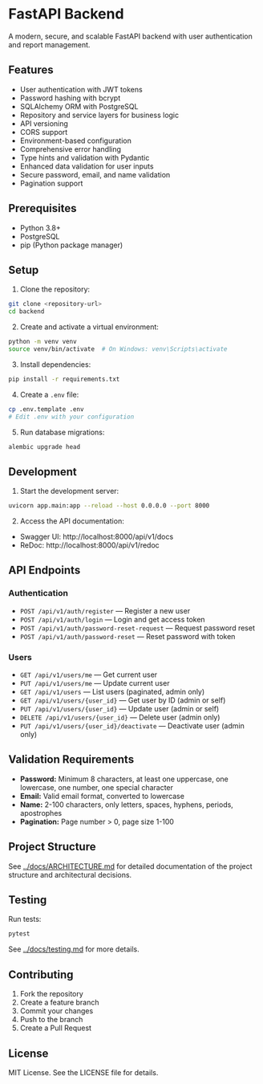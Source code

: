 # FastAPI Backend

A modern, secure, and scalable FastAPI backend with user authentication and report management.

## Features

- User authentication with JWT tokens
- Password hashing with bcrypt
- SQLAlchemy ORM with PostgreSQL
- Repository and service layers for business logic
- API versioning
- CORS support
- Environment-based configuration
- Comprehensive error handling
- Type hints and validation with Pydantic
- Enhanced data validation for user inputs
- Secure password, email, and name validation
- Pagination support

## Prerequisites

- Python 3.8+
- PostgreSQL
- pip (Python package manager)

## Setup

1. Clone the repository:
```bash
git clone <repository-url>
cd backend
```
2. Create and activate a virtual environment:
```bash
python -m venv venv
source venv/bin/activate  # On Windows: venv\Scripts\activate
```
3. Install dependencies:
```bash
pip install -r requirements.txt
```
4. Create a `.env` file:
```bash
cp .env.template .env
# Edit .env with your configuration
```
5. Run database migrations:
```bash
alembic upgrade head
```

## Development

1. Start the development server:
```bash
uvicorn app.main:app --reload --host 0.0.0.0 --port 8000
```
2. Access the API documentation:
- Swagger UI: http://localhost:8000/api/v1/docs
- ReDoc: http://localhost:8000/api/v1/redoc

## API Endpoints

### Authentication
- `POST /api/v1/auth/register` — Register a new user
- `POST /api/v1/auth/login` — Login and get access token
- `POST /api/v1/auth/password-reset-request` — Request password reset
- `POST /api/v1/auth/password-reset` — Reset password with token

### Users
- `GET /api/v1/users/me` — Get current user
- `PUT /api/v1/users/me` — Update current user
- `GET /api/v1/users` — List users (paginated, admin only)
- `GET /api/v1/users/{user_id}` — Get user by ID (admin or self)
- `PUT /api/v1/users/{user_id}` — Update user (admin or self)
- `DELETE /api/v1/users/{user_id}` — Delete user (admin only)
- `PUT /api/v1/users/{user_id}/deactivate` — Deactivate user (admin only)

## Validation Requirements

- **Password:** Minimum 8 characters, at least one uppercase, one lowercase, one number, one special character
- **Email:** Valid email format, converted to lowercase
- **Name:** 2-100 characters, only letters, spaces, hyphens, periods, apostrophes
- **Pagination:** Page number > 0, page size 1-100

## Project Structure

See [../docs/ARCHITECTURE.md](../docs/ARCHITECTURE.md) for detailed documentation of the project structure and architectural decisions.

## Testing

Run tests:
```bash
pytest
```
See [../docs/testing.md](../docs/testing.md) for more details.

## Contributing

1. Fork the repository
2. Create a feature branch
3. Commit your changes
4. Push to the branch
5. Create a Pull Request

## License

MIT License. See the LICENSE file for details. 